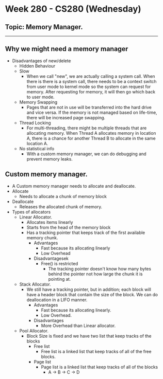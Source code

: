 # Week 280 - CS280 (Wednesday)
## Topic: Memory Manager.
---
## Why we might need a memory manager
- Disadvantages of new/delete
  - Hidden Behaviour
  - Slow
    - When we call "new", we are actually calling a system call. When there is there is a system call, there needs to be a context switch from user mode to kernel mode so the system can request for memory. After requesting for memory, it will then go which back to user mode.
  - Memory Swapping
    - Pages that are not in use will be transferred into the hard drive and vice versa. If the memory is not managed based on life-time, there will be increased page swapping.
  - Thread Locking
    - For multi-threading, there might be multiple threads that are allocating memory. When Thread A allocates memory in location A, there is a chance for another Thread B to allocate in the same location A.
  - No statistical info
    - With a custom memory manager, we can do debugging and prevent memory leaks.

## Custom memory manager.
- A Custom memory manager needs to allocate and deallocate.
- Allocate
  - Needs to allocate a chunk of memory block
- Deallocate
  - Releases the allocated chunk of memory.
- Types of allocators
  - Linear Allocator.
    - Allocates items linearly
    - Starts from the head of the memory block
    - Has a tracking pointer that keeps track of the first available memory chunk.
      - Advantages
        - Fast because its allocating linearly
        - Low Overhead
      - Disadvantagesek
        - Free() is restricted
          - The tracking pointer doesn't know how many bytes behind the pointer not how large the chunk it is pointing at.
  - Stack Allocator.
    - We still have a tracking pointer, but in addition; each block will have a header block that contain the size of the block. We can do deallocation in a LIFO manner.
      - Advantages
        - Fast because its allocating linearly.
        - Low Overhead.
      - Disadvantages
        - More Overhead than Linear allocator.
  - Pool Allocator.
    - Block Size is fixed and we have two list that keep tracks of the blocks
      - Free list
        - Free list is a linked list that keep tracks of all of the free blocks.
      - Page list
        - Page list is a linked list that keep tracks of all of the blocks
          - A -> B -> C -> D
